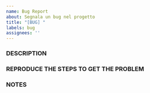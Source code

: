 ```yaml
---
name: Bug Report
about: Segnala un bug nel progetto
title: "[BUG] "
labels: bug
assignees: ''
---
```


### DESCRIPTION


### REPRODUCE THE STEPS TO GET THE PROBLEM


### NOTES
